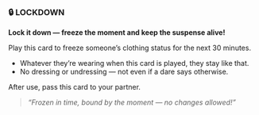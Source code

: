 ### 🔒 LOCKDOWN  
**Lock it down — freeze the moment and keep the suspense alive!**

Play this card to freeze someone’s clothing status for the next 30 minutes.

- Whatever they’re wearing when this card is played, they stay like that.  
- No dressing or undressing — not even if a dare says otherwise.

After use, pass this card to your partner.

> *“Frozen in time, bound by the moment — no changes allowed!”*
